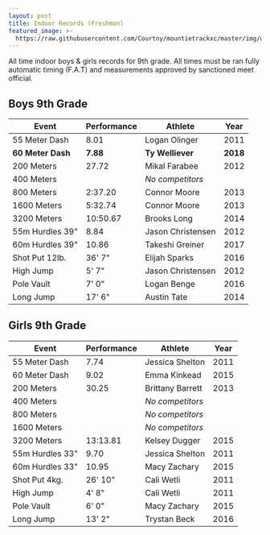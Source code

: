```yaml
---
layout: post
title: Indoor Records (Freshman)
featured_image: >-
  https://raw.githubusercontent.com/Courtny/mountietrackxc/master/img/uploads/mounties-default.jpg
---
```

All time indoor boys & girls records for 9th grade. All times must be ran fully automatic timing (F.A.T) and measurements approved by sanctioned meet official.

## Boys 9th Grade

| Event             | Performance | Athlete           | Year     |
| ----------------- | ----------- | ----------------- | -------- |
| 55 Meter Dash     | 8.01        | Logan Olinger     | 2011     |
| **60 Meter Dash** | **7.88**    | **Ty Welliever**  | **2018** |
| 200 Meters        | 27.72       | Mikal Farabee     | 2012     |
| 400 Meters        |             | _No competitors_  |          |
| 800 Meters        | 2:37.20     | Connor Moore      | 2013     |
| 1600 Meters       | 5:32.74     | Connor Moore      | 2013     |
| 3200 Meters       | 10:50.67    | Brooks Long       | 2014     |
| 55m Hurdles 39"   | 8.84        | Jason Christensen | 2012     |
| 60m Hurdles 39"   | 10.86       | Takeshi Greiner   | 2017     |
| Shot Put 12lb.    | 36' 7"      | Elijah Sparks     | 2016     |
| High Jump         | 5' 7"       | Jason Christensen | 2012     |
| Pole Vault        | 7' 0"       | Logan Benge       | 2016     |
| Long Jump         | 17' 6"      | Austin Tate       | 2014     |

## Girls 9th Grade

| Event           | Performance | Athlete          | Year |
| --------------- | ----------- | ---------------- | ---- |
| 55 Meter Dash   | 7.74        | Jessica Shelton  | 2011 |
| 60 Meter Dash   | 9.02        | Emma Kinkead     | 2015 |
| 200 Meters      | 30.25       | Brittany Barrett | 2013 |
| 400 Meters      |             | _No competitors_ |      |
| 800 Meters      |             | _No competitors_ |      |
| 1600 Meters     |             | _No competitors_ |      |
| 3200 Meters     | 13:13.81    | Kelsey Dugger    | 2015 |
| 55m Hurdles 33" | 9.70        | Jessica Shelton  | 2011 |
| 60m Hurdles 33" | 10.95       | Macy Zachary     | 2015 |
| Shot Put 4kg.   | 26' 10"     | Cali Wetli       | 2011 |
| High Jump       | 4' 8"       | Cali Wetli       | 2011 |
| Pole Vault      | 6' 0"       | Macy Zachary     | 2015 |
| Long Jump       | 13' 2"      | Trystan Beck     | 2016 |
